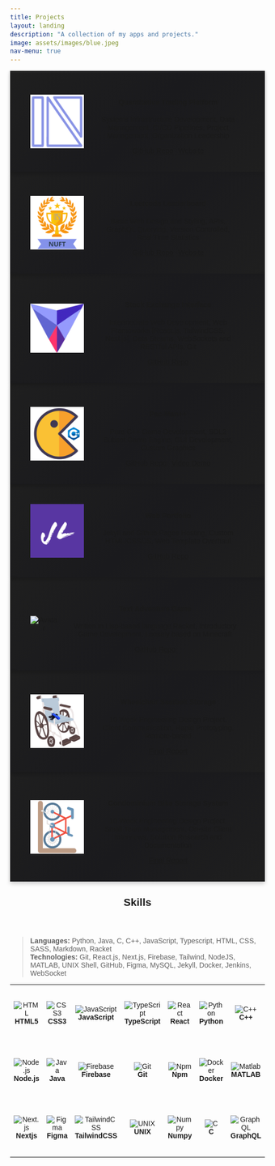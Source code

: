 ```yaml
---
title: Projects
layout: landing
description: "A collection of my apps and projects."
image: assets/images/blue.jpeg
nav-menu: true
---
```


<!-- Main -->
<div id="main">

<!-- One -->
<section id="cards" style="display:flex; flex-wrap:wrap;">
  <div class="card">
    <img src="assets/images/nuft.png" alt="Avatar" style="width:25%">
    <div class="card-container">
      <h4><b>Quantitative Trading Platform</b></h4>
      <p>Systems Infrastructure Development, Data Management, CI/CD Pipelines, Project Management, Organization Leadership</p>
      <div style="display:flex; gap:10px; justify-content:center; flex-wrap:wrap;">
				<a href="https://github.com/echavemann/NUFT" target="_blank" class="button fit">GitHub Repo</a>
        <!-- <a href="https://nuft.notion.site/nuft/Northwestern-University-FinTech-Club-7aaab23485bb4d55a3032fd87951fb7c" target="_blank" class="button special fit">Notion</a> -->
        <a href="https://northwesternfintech.github.io/" target="_blank" class="button special fit">Website</a>
      </div>
    </div>
  </div>

  <div class="card">
    <img src="assets/images/trophy.png" alt="Avatar" style="width:25%">
    <div class="card-container">
      <h4><b>Leetcode Leaderboard</b></h4>
      <p>Basic Web Design and Styling, APIs, GraphQL Querying, Version Controlled, Real Time Statistics</p>
      <div style="display:flex; gap:10px; justify-content:center; flex-wrap:wrap;">
					<a href="https://github.com/northwesternfintech/LCLeaderboard" target="_blank" class="button fit">GitHub Repo</a>
					<a href="https://lc-leaderboard-eta.vercel.app/" target="_blank" class="button special fit">Website</a>
				</div>
    </div>
  </div>

  <div class="card">
    <img src="assets/images/NUSE.png" alt="Avatar" style="width:25%">
    <div class="card-container">
      <h4><b>Stock Exchange Interface</b></h4>
      <p>Intermediate Web Development, Web Frameworks [React.js, TailwindCSS, Next.js], Data Steams, WebSockets and RESTful APIs, Git</p>
      <div style="display:flex; gap:10px; justify-content:center; flex-wrap:wrap;">
					<a href="https://github.com/northwesternfintech" target="_blank" class="button fit">GitHub Repo</a>
			</div>
    </div>
  </div>

  <div class="card">
    <img src="assets/images/pacman.png" alt="Avatar" style="width:25%">
    <div class="card-container">
      <h4><b>Pac-Man++</b></h4>
      <p>Pure C++ Game Development, SDL2 Subset Game Engine, GUI Development, Custom Graphics</p>
      <div style="display:flex; gap:10px; justify-content:center; flex-wrap:wrap;">
					<a href="https://github.com/Jasonxlu/Pac-Man-PlusPlus" target="_blank" class="button fit">GitHub Repo</a>
					<a href="https://youtu.be/f8vTbcUvP50" target="_blank" class="button special fit">Video Demo</a>
			</div>
    </div>
  </div>

  <div class="card">
    <img src="assets/images/JL.png" alt="Avatar" style="width:25%">
    <div class="card-container">
      <h4><b>Web Portfolio</b></h4>
      <p>Jekyll and Github Pages Hosting, Custom HTML/CSS/JS, Web Template Overhaul</p>
      <div style="display:flex; gap:10px; justify-content:center; flex-wrap:wrap;">
					<a href="https://github.com/Jasonxlu/Jasonxlu.github.io" target="_blank" class="button fit">GitHub Repo</a>
			</div>
    </div>
  </div>

  <div class="card">
    <img src="assets/images/racketlogo.png" alt="Avatar" style="width:25%">
    <div class="card-container">
      <h4><b>Text Adventure Game</b></h4>
      <p>Written in Lisp-based language Racket, Introductory Game Development, Loosely based on Minecraft</p>
      <div style="display:flex; gap:10px; justify-content:center; flex-wrap:wrap;">
					<a href="https://github.com/Jasonxlu/RacketGame" target="_blank" class="button fit">GitHub Repo</a>
			</div>
    </div>
  </div>

  <div class="card">
    <img src="assets/images/wheel-chair.png" alt="Avatar" style="width:25%">
    <div class="card-container">
      <h4><b>Wheelchair Seatbelt Storage</b></h4>
      <p>10 Week Engineering Design Project, Client Communication, Rapid Prototyping, Remote-based</p>
      <div style="display:flex; gap:10px; justify-content:center; flex-wrap:wrap;">
					<a href="https://www.linkedin.com/in/jasonlu230/overlay/1635493821217/single-media-viewer?type=DOCUMENT&profileId=ACoAACWFKxkBNYy40EQ0NrAq1Dk1fVWEgezhFTQ&lipi=urn%3Ali%3Apage%3Ad_flagship3_profile_view_base%3BTm3KpXHsTp2wdT%2BP763syA%3D%3D" target="_blank" class="button fit">Final Report</a>
			</div>
    </div>
  </div>

  <div class="card">
    <img src="assets/images/bike-rack.png" alt="Avatar" style="width:25%">
    <div class="card-container">
      <h4><b>Condominium Bike Storage System</b></h4>
      <p>10 Week Engineering Design Project, Small Team Management, On-site Client Interviews, Solution Research and Documentation</p>
      <div style="display:flex; gap:10px; justify-content:center; flex-wrap:wrap;">
					<a href="https://www.linkedin.com/in/jasonlu230/overlay/experience/1943238299/multiple-media-viewer?profileId=ACoAACWFKxkBNYy40EQ0NrAq1Dk1fVWEgezhFTQ&treasuryMediaId=1635487655487&lipi=urn%3Ali%3Apage%3Ad_flagship3_profile_view_base%3BXCCeocgXRqCnvwBSB%2FbNUw%3D%3D" target="_blank" class="button fit">Final Report</a>
			</div>
    </div>
  </div>
</section>

<!-- Two -->
<section id="one">
	<div class="inner">
		<header class="major">
			<h2>Skills</h2>
		</header>
		<blockquote> 
		<b>Languages: </b> Python, Java, C, C++, JavaScript, Typescript, HTML, CSS, SASS, Markdown, Racket<br/>
		<b>Technologies: </b>Git, React.js, Next.js, Firebase, Tailwind, NodeJS, MATLAB, UNIX Shell, GitHub, Figma, MySQL, Jekyll, Docker, Jenkins, WebSocket<br/>
		</blockquote>

<table id="tech">
  <tr>
    <td align="center" height="108" width="108">
      <img
        src="https://cdn.jsdelivr.net/gh/devicons/devicon/icons/html5/html5-plain.svg"
        width="48"
        height="48"
        alt="HTML"
      />
      <br /><strong>HTML5</strong>
    </td>
    <td align="center" height="108" width="108">
      <img
        src="https://cdn.jsdelivr.net/gh/devicons/devicon/icons/css3/css3-plain.svg"
        width="48"
        height="48"
        alt="CSS3"
      />
      <br /><strong>CSS3</strong>
    </td>
    <td align="center" height="108" width="108">
      <img
        src="https://cdn.jsdelivr.net/gh/devicons/devicon/icons/javascript/javascript-plain.svg"
        width="48"
        height="48"
        alt="JavaScript"
      />
      <br /><strong>JavaScript</strong>
    </td>
    <td align="center" height="108" width="108">
      <img
        src="https://cdn.jsdelivr.net/gh/devicons/devicon/icons/typescript/typescript-plain.svg"
        width="48"
        height="48"
        alt="TypeScript"
      />
      <br /><strong>TypeScript</strong>
    </td>
    <td align="center" height="108" width="108">
      <img
        src="https://cdn.jsdelivr.net/gh/devicons/devicon/icons/react/react-original.svg"
        width="48"
        height="48"
        alt="React"
      />
      <br /><strong>React</strong>
    </td>
    <td align="center" height="108" width="108">
      <img
        src="https://cdn.jsdelivr.net/gh/devicons/devicon/icons/python/python-original.svg"
        width="48"
        height="48"
        alt="Python"
      />
      <br /><strong>Python</strong>
    </td>
    <td align="center" height="108" width="108">
      <img
        src="https://cdn.jsdelivr.net/gh/devicons/devicon/icons/cplusplus/cplusplus-original.svg"
        width="48"
        height="48"
        alt="C++"
      />
      <br /><strong>C++</strong>
    </td>
   
  </tr>
  <tr>
    <td align="center" height="108" width="108">
      <img
        src="https://cdn.jsdelivr.net/gh/devicons/devicon/icons/nodejs/nodejs-original.svg"
        width="48"
        height="48"
        alt="Node.js"
      />
      <br /><strong>Node.js</strong>
    </td>
    <td align="center" height="108" width="108">
      <img
        src="https://cdn.jsdelivr.net/gh/devicons/devicon/icons/java/java-original.svg"
        width="48"
        height="48"
        alt="Java"
      />
      <br /><strong>Java</strong>
    </td>
    <td align="center" height="108" width="108">
      <img
        src="https://cdn.jsdelivr.net/gh/devicons/devicon/icons/firebase/firebase-plain.svg"
        width="48"
        height="48"
        alt="Firebase"
      />
      <br /><strong>Firebase</strong>
    </td>
    <td align="center" height="108" width="108">
      <img
        src="https://cdn.jsdelivr.net/gh/devicons/devicon/icons/git/git-original.svg"
        width="48"
        height="48"
        alt="Git"
      />
      <br /><strong>Git</strong>
    </td>
    <td align="center" height="108" width="108">
      <img
        src="https://cdn.jsdelivr.net/gh/devicons/devicon/icons/npm/npm-original-wordmark.svg"
        width="48"
        height="48"
        alt="Npm"
      />
      <br /><strong>Npm</strong>
    </td>
    <td align="center" height="108" width="108">
      <img
        src="https://cdn.jsdelivr.net/gh/devicons/devicon/icons/docker/docker-original.svg"
        width="48"
        height="48"
        alt="Docker"
      />
      <br /><strong>Docker</strong>
    </td>
    <td align="center" height="108" width="108">
      <img
        src="https://cdn.jsdelivr.net/gh/devicons/devicon/icons/matlab/matlab-original.svg"
        width="48"
        height="48"
        alt="Matlab"
      />
      <br /><strong>MATLAB</strong>
    </td>
  </tr>

  <tr>
    <td align="center" height="108" width="108">
      <img
        src="https://cdn.jsdelivr.net/gh/devicons/devicon/icons/nextjs/nextjs-original.svg"
        width="48"
        height="48"
        alt="Next.js"
      />
      <br /><strong>Nextjs</strong>
    </td>
    <td align="center" height="108" width="108">
      <img
        src="https://cdn.jsdelivr.net/gh/devicons/devicon/icons/figma/figma-original.svg"
        width="48"
        height="48"
        alt="Figma"
      />
      <br /><strong>Figma</strong>
    </td>
    <td align="center" height="108" width="108">
      <img
        src="https://cdn.jsdelivr.net/gh/devicons/devicon/icons/tailwindcss/tailwindcss-plain.svg"
        width="48"
        height="48"
        alt="TailwindCSS"
      />
      <br /><strong>TailwindCSS</strong>
    </td>
    <td align="center" height="108" width="108">
      <img
        src="https://cdn.jsdelivr.net/gh/devicons/devicon/icons/unix/unix-original.svg"
        width="48"
        height="48"
        alt="UNIX"
      />
      <br /><strong>UNIX</strong>
    </td>
    <td align="center" height="108" width="108">
      <img
        src="https://cdn.jsdelivr.net/gh/devicons/devicon/icons/numpy/numpy-original.svg"
        width="48"
        height="48"
        alt="Numpy"
      />
      <br /><strong>Numpy</strong>
    </td>
    <td align="center" height="108" width="108">
      <img
        src="https://cdn.jsdelivr.net/gh/devicons/devicon/icons/c/c-plain.svg"
        width="48"
        height="48"
        alt="C"
      />
      <br /><strong>C</strong>
    </td>
    <td align="center" height="108" width="108">
      <img
        src="https://cdn.jsdelivr.net/gh/devicons/devicon/icons/graphql/graphql-plain.svg"
        width="48"
        height="48"
        alt="GraphQL"
      />
      <br /><strong>GraphQL</strong>
    </td>
  </tr>
</table>
	</div>
</section>

</div>

<style>

  @import url('https://fonts.googleapis.com/css?family=Poppins:400,500,600,700,800,900&display=swap');

.card img {
  margin-right:15px;
}

body {
  font-family: 'Poppins', sans-serif;
}

.card{

  background: linear-gradient(-45deg, #000000e0 0%, #240090 13%, #3D25A7 25%, #4A38B3 38%, #000000e0 50%, #000000e0 62%, #000000e0 75%, #1a1a1d 87%, #000000e0 100%);;
  background-size: 400% 400%;
  position: relative;
  display: flex;
  justify-content: center;
  align-items: center;
}

.card:hover{
  animation: animate 6s ease-in-out infinite;
  z-index:10;
}


@keyframes animate{
  0%{
    background-position: 0 50%;
  }
  50%{
    background-position: 100% 50%;
  }
  100%{
    background-position: 0 50%;
  }
}

	#one {
		/* background-image: url("../assets/images/banner.jpg"); */
	}


  .card {
  /* Add shadows to create the "card" effect */
  box-shadow: 0 4px 8px 0 rgba(0,0,0,0.2);
  transition: 0.3s;
  text-align:center;
  width:50%;
  flex-grow:3;
  padding: 32px 40px;
  }

  /* On mouse-over, add a deeper shadow */
  .card:hover {
    box-shadow: 0 12px 16px 0 rgba(136, 148, 236,0.2);
  }

  /* Add some padding inside the card container */
  .card-container {
    padding: 2px 16px;
  }
</style>

<style>

@media (max-width: 640px) {
#tech {
display: none;
}

.card {
width:100%;
}

.actions {
display:flex;
flex-wrap: wrap;
}

}

</style>
